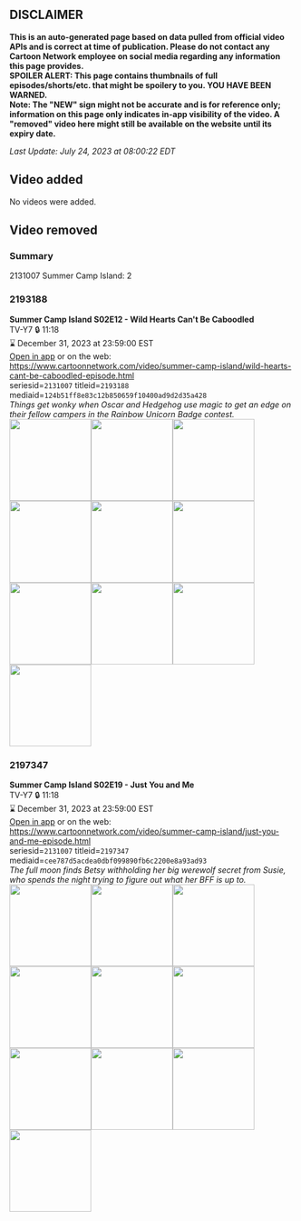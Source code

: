 ## DISCLAIMER
**This is an auto-generated page based on data pulled from official video APIs and is correct at time of publication. Please do not contact any Cartoon Network employee on social media regarding any information this page provides.**  
**SPOILER ALERT: This page contains thumbnails of full episodes/shorts/etc. that might be spoilery to you. YOU HAVE BEEN WARNED.**  
**Note: The "NEW" sign might not be accurate and is for reference only; information on this page only indicates in-app visibility of the video. A "removed" video here might still be available on the website until its expiry date.**  

_Last Update: July 24, 2023 at 08:00:22 EDT_
## Video added
No videos were added.  
## Video removed
### Summary
2131007 Summer Camp Island: 2  
### 2193188
**Summer Camp Island S02E12 - Wild Hearts Can't Be Caboodled**  
TV-Y7 🔒 11:18  
⌛ December 31, 2023 at 23:59:00 EST  
[Open in app](https://cnvideo.sercomkc.org/redirector.html?type=cnapp&seriesid=2131007&titleid=2193188&mediaid=124b51ff8e83c12b850659f10400ad9d2d35a428) or on the web: https://www.cartoonnetwork.com/video/summer-camp-island/wild-hearts-cant-be-caboodled-episode.html  
seriesid=`2131007` titleid=`2193188` mediaid=`124b51ff8e83c12b850659f10400ad9d2d35a428`  
_Things get wonky when Oscar and Hedgehog use magic to get an edge on their fellow campers in the Rainbow Unicorn Badge contest._  
<a href="https://s3.amazonaws.com/cartoonorchestrator/2193188_001_1280x720.jpg"><img src="https://s3.amazonaws.com/cartoonorchestrator/2193188_001_640x360.jpg" height="144px" /></a><a href="https://s3.amazonaws.com/cartoonorchestrator/2193188_002_1280x720.jpg"><img src="https://s3.amazonaws.com/cartoonorchestrator/2193188_002_640x360.jpg" height="144px" /></a><a href="https://s3.amazonaws.com/cartoonorchestrator/2193188_003_1280x720.jpg"><img src="https://s3.amazonaws.com/cartoonorchestrator/2193188_003_640x360.jpg" height="144px" /></a><a href="https://s3.amazonaws.com/cartoonorchestrator/2193188_004_1280x720.jpg"><img src="https://s3.amazonaws.com/cartoonorchestrator/2193188_004_640x360.jpg" height="144px" /></a><a href="https://s3.amazonaws.com/cartoonorchestrator/2193188_005_1280x720.jpg"><img src="https://s3.amazonaws.com/cartoonorchestrator/2193188_005_640x360.jpg" height="144px" /></a><a href="https://s3.amazonaws.com/cartoonorchestrator/2193188_006_1280x720.jpg"><img src="https://s3.amazonaws.com/cartoonorchestrator/2193188_006_640x360.jpg" height="144px" /></a><a href="https://s3.amazonaws.com/cartoonorchestrator/2193188_007_1280x720.jpg"><img src="https://s3.amazonaws.com/cartoonorchestrator/2193188_007_640x360.jpg" height="144px" /></a><a href="https://s3.amazonaws.com/cartoonorchestrator/2193188_008_1280x720.jpg"><img src="https://s3.amazonaws.com/cartoonorchestrator/2193188_008_640x360.jpg" height="144px" /></a><a href="https://s3.amazonaws.com/cartoonorchestrator/2193188_009_1280x720.jpg"><img src="https://s3.amazonaws.com/cartoonorchestrator/2193188_009_640x360.jpg" height="144px" /></a><a href="https://s3.amazonaws.com/cartoonorchestrator/2193188_010_1280x720.jpg"><img src="https://s3.amazonaws.com/cartoonorchestrator/2193188_010_640x360.jpg" height="144px" /></a>
### 2197347
**Summer Camp Island S02E19 - Just You and Me**  
TV-Y7 🔒 11:18  
⌛ December 31, 2023 at 23:59:00 EST  
[Open in app](https://cnvideo.sercomkc.org/redirector.html?type=cnapp&seriesid=2131007&titleid=2197347&mediaid=cee787d5acdea0dbf099890fb6c2200e8a93ad93) or on the web: https://www.cartoonnetwork.com/video/summer-camp-island/just-you-and-me-episode.html  
seriesid=`2131007` titleid=`2197347` mediaid=`cee787d5acdea0dbf099890fb6c2200e8a93ad93`  
_The full moon finds Betsy withholding her big werewolf secret from Susie, who spends the night trying to figure out what her BFF is up to._  
<a href="https://s3.amazonaws.com/cartoonorchestrator/2197347_001_1280x720.jpg"><img src="https://s3.amazonaws.com/cartoonorchestrator/2197347_001_640x360.jpg" height="144px" /></a><a href="https://s3.amazonaws.com/cartoonorchestrator/2197347_002_1280x720.jpg"><img src="https://s3.amazonaws.com/cartoonorchestrator/2197347_002_640x360.jpg" height="144px" /></a><a href="https://s3.amazonaws.com/cartoonorchestrator/2197347_003_1280x720.jpg"><img src="https://s3.amazonaws.com/cartoonorchestrator/2197347_003_640x360.jpg" height="144px" /></a><a href="https://s3.amazonaws.com/cartoonorchestrator/2197347_004_1280x720.jpg"><img src="https://s3.amazonaws.com/cartoonorchestrator/2197347_004_640x360.jpg" height="144px" /></a><a href="https://s3.amazonaws.com/cartoonorchestrator/2197347_005_1280x720.jpg"><img src="https://s3.amazonaws.com/cartoonorchestrator/2197347_005_640x360.jpg" height="144px" /></a><a href="https://s3.amazonaws.com/cartoonorchestrator/2197347_006_1280x720.jpg"><img src="https://s3.amazonaws.com/cartoonorchestrator/2197347_006_640x360.jpg" height="144px" /></a><a href="https://s3.amazonaws.com/cartoonorchestrator/2197347_007_1280x720.jpg"><img src="https://s3.amazonaws.com/cartoonorchestrator/2197347_007_640x360.jpg" height="144px" /></a><a href="https://s3.amazonaws.com/cartoonorchestrator/2197347_008_1280x720.jpg"><img src="https://s3.amazonaws.com/cartoonorchestrator/2197347_008_640x360.jpg" height="144px" /></a><a href="https://s3.amazonaws.com/cartoonorchestrator/2197347_009_1280x720.jpg"><img src="https://s3.amazonaws.com/cartoonorchestrator/2197347_009_640x360.jpg" height="144px" /></a><a href="https://s3.amazonaws.com/cartoonorchestrator/2197347_010_1280x720.jpg"><img src="https://s3.amazonaws.com/cartoonorchestrator/2197347_010_640x360.jpg" height="144px" /></a>
